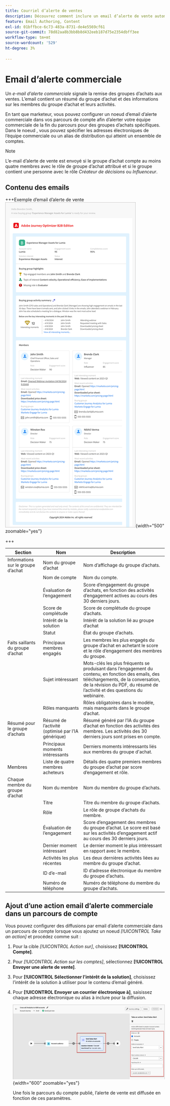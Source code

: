 ```yaml
---
title: Courriel d’alerte de ventes
description: Découvrez comment inclure un email d’alerte de vente automatisé dans vos parcours de compte.
feature: Email Authoring, Content
exl-id: 01bffbce-6c73-483a-8731-de4e5569cf61
source-git-commit: 78d82aa8b3bb8b8d432eeb187d75e2354dbff3ee
workflow-type: tm+mt
source-wordcount: '529'
ht-degree: 3%

---
```


# Email d’alerte commerciale

Un _e-mail d’alerte commerciale_ signale la remise des groupes d’achats aux ventes. L’email contient un résumé du groupe d’achat et des informations sur les membres du groupe d’achat et leurs activités.

En tant que marketeur, vous pouvez configurer un noeud d’email d’alerte commerciale dans vos parcours de compte afin d’alerter votre équipe commerciale de la fin du parcours pour des groupes d’achats spécifiques. Dans le noeud , vous pouvez spécifier les adresses électroniques de l’équipe commerciale ou un alias de distribution qui atteint un ensemble de comptes.

>[!NOTE]
>
>L’e-mail d’alerte de vente est envoyé si le groupe d’achat compte au moins quatre membres avec le rôle de groupe d’achat attribué et si le groupe contient une personne avec le rôle _Créateur de décisions_ ou _Influenceur_.

## Contenu des emails

+++Exemple d’email d’alerte de vente
![Exemple d&#39;un email d&#39;alerte commerciale utilisant le modèle par défaut](./assets/sales-alert-email-example.png){width="500" zoomable="yes"}

+++

| Section | Nom | Description |
| - | ---- | ----------- |
| Informations sur le groupe d’achat | Nom du groupe d’achat | Nom d’affichage du groupe d’achats. |
|   | Nom de compte | Nom du compte. |
|   | Évaluation de l’engagement | Score d’engagement du groupe d’achats, en fonction des activités d’engagement actives au cours des 30 derniers jours. |
|   | Score de complétude | Score de complétude du groupe d’achats. |
|   | Intérêt de la solution | Intérêt de la solution lié au groupe d’achat |
|   | Statut | État du groupe d’achats. |
| Faits saillants du groupe d’achat | Principaux membres engagés | Les membres les plus engagés du groupe d’achat en achetant le score et le rôle d’engagement des membres du groupe. |
|   | Sujet intéressant | Mots-clés les plus fréquents se produisant dans l’engagement du contenu, en fonction des emails, des téléchargements, de la conversation, de la révision du PDF, du résumé de l’activité et des questions du webinaire. |
|   | Rôles manquants | Rôles obligatoires dans le modèle, mais manquants dans le groupe d’achat. |
| Résumé pour le groupe d’achats | Résumé de l’activité (optimisé par l’IA générique) | Résumé généré par l’IA du groupe d’achat en fonction des activités des membres. Les activités des 30 derniers jours sont prises en compte. |
|   | Principaux moments intéressants | Derniers moments intéressants liés aux membres du groupe d&#39;achat. |
| Membres | Liste de quatre membres acheteurs | Détails des quatre premiers membres du groupe d’achat par score d’engagement et rôle. |
| Chaque membre du groupe d’achat | Nom du membre | Nom du membre du groupe d’achats. |
|   | Titre | Titre du membre du groupe d’achats. |
|   | Rôle | Le rôle de groupe d’achats du membre. |
|   | Évaluation de l’engagement | Score d’engagement des membres du groupe d’achat. Le score est basé sur les activités d’engagement actif au cours des 30 derniers jours. |
|   | Dernier moment intéressant | Le dernier moment le plus intéressant en rapport avec le membre. |
|   | Activités les plus récentes | Les deux dernières activités liées au membre du groupe d’achat. |
|   | ID d’e-mail | ID d’adresse électronique du membre du groupe d’achats. |
|   | Numéro de téléphone | Numéro de téléphone du membre du groupe d’achats. |

## Ajout d’une action email d’alerte commerciale dans un parcours de compte

Vous pouvez configurer des diffusions par email d’alerte commerciale dans un parcours de compte lorsque vous ajoutez un noeud _[!UICONTROL Take an action]_ et procédez comme suit :

1. Pour la cible _[!UICONTROL Action sur]_, choisissez **[!UICONTROL Compte]**.

1. Pour _[!UICONTROL Action sur les comptes]_, sélectionnez **[!UICONTROL Envoyer une alerte de vente]**.

1. Pour **[!UICONTROL Sélectionner l’intérêt de la solution]**, choisissez l’intérêt de la solution à utiliser pour le contenu d’email généré.

1. Pour **[!UICONTROL Envoyer un courrier électronique à]**, saisissez chaque adresse électronique ou alias à inclure pour la diffusion.

   ![Créer une boîte de dialogue de courrier électronique](assets/sales-alert-email-journey-node.png){width="600" zoomable="yes"}

   Une fois le parcours du compte publié, l’alerte de vente est diffusée en fonction de ces paramètres.
